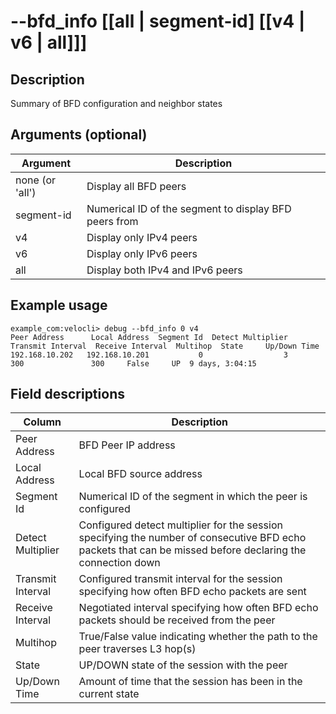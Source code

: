 #	--bfd_info [[all | segment-id] [[v4 | v6 | all]]]

##	Description
Summary of BFD configuration and neighbor states

##  Arguments (optional)
| Argument | Description |
|---|---|
| none (or 'all') | Display all BFD peers |
| segment-id | Numerical ID of the segment to display BFD peers from |
| v4 | Display only IPv4 peers |
| v6 | Display only IPv6 peers |
| all | Display both IPv4 and IPv6 peers |

##  Example usage
```
example_com:velocli> debug --bfd_info 0 v4
Peer Address      Local Address  Segment Id  Detect Multiplier  Transmit Interval  Receive Interval  Multihop  State     Up/Down Time
192.168.10.202   192.168.10.201           0                  3                300               300     False     UP  9 days, 3:04:15
```

##  Field descriptions
| Column | Description |
|---|---|
| Peer Address | BFD Peer IP address |
| Local Address | Local BFD source address |
| Segment Id | Numerical ID of the segment in which the peer is configured |
| Detect Multiplier | Configured detect multiplier for the session specifying the number of consecutive BFD echo packets that can be missed before declaring the connection down |
| Transmit Interval | Configured transmit interval for the session specifying how often BFD echo packets are sent |
| Receive Interval | Negotiated interval specifying how often BFD echo packets should be received from the peer |
| Multihop | True/False value indicating whether the path to the peer traverses L3 hop(s) |
| State | UP/DOWN state of the session with the peer |
| Up/Down Time | Amount of time that the session has been in the current state |